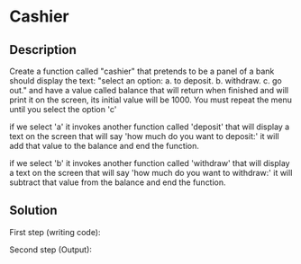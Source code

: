 # Cashier

## Description

Create a function called "cashier" that pretends to be a panel of a bank should display the text: "select an option: a. to deposit. b. withdraw. c. go out." and have a value called balance that will return when finished and will print it on the screen, its initial value will be 1000. You must repeat the menu until you select the option 'c'

if we select 'a' it invokes another function called 'deposit' that will display a text on the screen that will say 'how much do you want to deposit:' it will add that value to the balance and end the function.

if we select 'b' it invokes another function called 'withdraw' that will display a text on the screen that will say 'how much do you want to withdraw:' it will subtract that value from the balance and end the function.

## Solution

First step (writing code):


Second step (Output):
